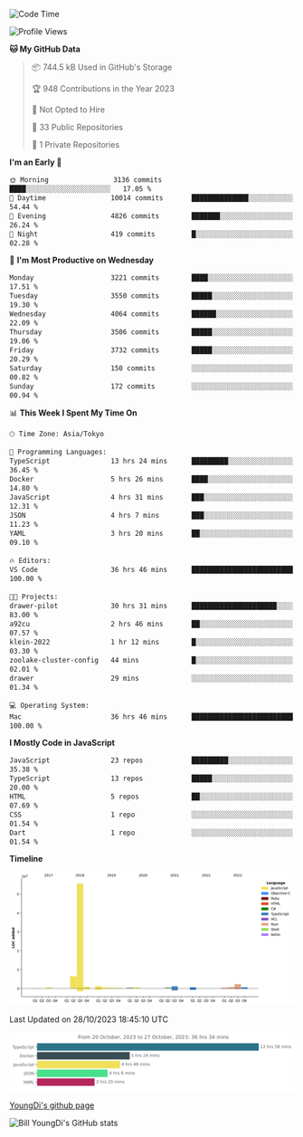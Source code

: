 <!--START_SECTION:waka-->
![Code Time](http://img.shields.io/badge/Code%20Time-99%20hrs%2038%20mins-blue)

![Profile Views](http://img.shields.io/badge/Profile%20Views-0-blue)

**🐱 My GitHub Data** 

> 📦 744.5 kB Used in GitHub's Storage 
 > 
> 🏆 948 Contributions in the Year 2023
 > 
> 🚫 Not Opted to Hire
 > 
> 📜 33 Public Repositories 
 > 
> 🔑 1 Private Repositories 
 > 
**I'm an Early 🐤** 

```text
🌞 Morning                3136 commits        ████░░░░░░░░░░░░░░░░░░░░░   17.05 % 
🌆 Daytime                10014 commits       ██████████████░░░░░░░░░░░   54.44 % 
🌃 Evening                4826 commits        ███████░░░░░░░░░░░░░░░░░░   26.24 % 
🌙 Night                  419 commits         █░░░░░░░░░░░░░░░░░░░░░░░░   02.28 % 
```
📅 **I'm Most Productive on Wednesday** 

```text
Monday                   3221 commits        ████░░░░░░░░░░░░░░░░░░░░░   17.51 % 
Tuesday                  3550 commits        █████░░░░░░░░░░░░░░░░░░░░   19.30 % 
Wednesday                4064 commits        ██████░░░░░░░░░░░░░░░░░░░   22.09 % 
Thursday                 3506 commits        █████░░░░░░░░░░░░░░░░░░░░   19.06 % 
Friday                   3732 commits        █████░░░░░░░░░░░░░░░░░░░░   20.29 % 
Saturday                 150 commits         ░░░░░░░░░░░░░░░░░░░░░░░░░   00.82 % 
Sunday                   172 commits         ░░░░░░░░░░░░░░░░░░░░░░░░░   00.94 % 
```


📊 **This Week I Spent My Time On** 

```text
🕑︎ Time Zone: Asia/Tokyo

💬 Programming Languages: 
TypeScript               13 hrs 24 mins      █████████░░░░░░░░░░░░░░░░   36.45 % 
Docker                   5 hrs 26 mins       ████░░░░░░░░░░░░░░░░░░░░░   14.80 % 
JavaScript               4 hrs 31 mins       ███░░░░░░░░░░░░░░░░░░░░░░   12.31 % 
JSON                     4 hrs 7 mins        ███░░░░░░░░░░░░░░░░░░░░░░   11.23 % 
YAML                     3 hrs 20 mins       ██░░░░░░░░░░░░░░░░░░░░░░░   09.10 % 

🔥 Editors: 
VS Code                  36 hrs 46 mins      █████████████████████████   100.00 % 

🐱‍💻 Projects: 
drawer-pilot             30 hrs 31 mins      █████████████████████░░░░   83.00 % 
a92cu                    2 hrs 46 mins       ██░░░░░░░░░░░░░░░░░░░░░░░   07.57 % 
klein-2022               1 hr 12 mins        █░░░░░░░░░░░░░░░░░░░░░░░░   03.30 % 
zoolake-cluster-config   44 mins             █░░░░░░░░░░░░░░░░░░░░░░░░   02.01 % 
drawer                   29 mins             ░░░░░░░░░░░░░░░░░░░░░░░░░   01.34 % 

💻 Operating System: 
Mac                      36 hrs 46 mins      █████████████████████████   100.00 % 
```

**I Mostly Code in JavaScript** 

```text
JavaScript               23 repos            █████████░░░░░░░░░░░░░░░░   35.38 % 
TypeScript               13 repos            █████░░░░░░░░░░░░░░░░░░░░   20.00 % 
HTML                     5 repos             ██░░░░░░░░░░░░░░░░░░░░░░░   07.69 % 
CSS                      1 repo              ░░░░░░░░░░░░░░░░░░░░░░░░░   01.54 % 
Dart                     1 repo              ░░░░░░░░░░░░░░░░░░░░░░░░░   01.54 % 
```



**Timeline**

![Lines of Code chart](https://raw.githubusercontent.com/Youngdi/Youngdi/master/assets/bar_graph.png)


 Last Updated on 28/10/2023 18:45:10 UTC
<!--END_SECTION:waka-->

![wakatime](./images/stat.svg)

[YoungDi's github page](https://youngdi.github.io)

![Bill YoungDi's GitHub stats](https://github-readme-stats.vercel.app/api?username=youngdi&count_private=true&show_icons=true)
